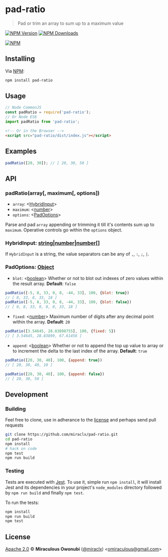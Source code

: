 # pad-ratio

> Pad or trim an array to sum up to a maximum value

[![NPM Version][npm-image]][npm-url]
[![NPM Downloads][downloads-image]][downloads-url]

[![NPM][npm-image-url]][npm-url]

## Installing

Via [NPM][npm]:

``` bash
npm install pad-ratio
```

## Usage

``` javascript
// Node CommonJS
const padRatio = require('pad-ratio');
// Or Node ES6
import padRatio from 'pad-ratio';
```

``` html
<!-- Or in the Browser -->
<script src="pad-ratio/dist/index.js"></script>
```

## Examples

``` javascript
padRatio([20, 30]); // [ 20, 30, 50 ]
```

## API

### padRatio(array[, maximum[, options])

* `array`: &lt;[HybridInput](#hybridinput)&gt;
* `maximum`: &lt;[number][]&gt;
* `options`: &lt;[PadOptions](#padoptions)&gt;

Parse and pad `array` appending or trimming it till it's contents sum up to `maximum`. Operative controls go within the `options` object.

### <a id='hybridinput'></a> HybridInput: [string][]|[number][]|[number][][]
If `HybridInput` is a string, the value separators can be any of `,`, `:`, `;`, `|`.

### <a id='padoptions'></a> PadOptions: [Object][object]

* `blot`: &lt;[boolean][]&gt; Whether or not to blot out indexes of zero values within the result array. **Default**: `false`

``` javascript
padRatio([-5, 8, 33, 0, 8, -44, 33], 100, {blot: true})
// [ 8, 33, 8, 33, 18 ]
padRatio([-5, 8, 33, 0, 8, -44, 33], 100, {blot: false})
// [ 0, 8, 33, 0, 8, 0, 33, 18 ]
```

* `fixed`: &lt;[number][]&gt; Maximum number of digits after any decimal point within the array. **Default**: `20`

``` javascript
padRatio([3.54645, 28.83898755], 100, {fixed: 5})
// [ 3.54645, 28.83899, 67.61456 ]
```

* `append`: &lt;[boolean][]&gt; Whether or not to append the top up value to array or to increment the delta to the last index of the array. **Default**: `true`

``` javascript
padRatio([20, 30, 40], 100, {append: true})
// [ 20, 30, 40, 10 ]

padRatio([20, 30, 40], 100, {append: false})
// [ 20, 30, 50 ]
```

## Development

### Building

Feel free to clone, use in adherance to the [license](#license) and perhaps send pull requests

``` bash
git clone https://github.com/miraclx/pad-ratio.git
cd pad-ratio
npm install
# hack on code
npm test
npm run build
```

### Testing

Tests are executed with [Jest][jest]. To use it, simple run `npm install`, it will install
Jest and its dependencies in your project's `node_modules` directory followed by `npm run build` and finally `npm test`.

To run the tests:

```bash
npm install
npm run build
npm test
```

## License

[Apache 2.0][license] © **Miraculous Owonubi** ([@miraclx][author-url]) &lt;omiraculous@gmail.com&gt;

[npm]:  https://github.com/npm/npm 'The Node Package Manager'
[jest]:  https://github.com/facebook/jest 'Delightful JavaScript Testing'
[license]:  LICENSE 'Apache 2.0 License'
[author-url]: https://github.com/miraclx

[npm-url]: https://npmjs.org/package/pad-ratio
[npm-image]: https://badgen.net/npm/node/pad-ratio
[npm-image-url]: https://nodei.co/npm/pad-ratio.png?stars&downloads
[downloads-url]: https://npmjs.org/package/pad-ratio
[downloads-image]: https://badgen.net/npm/dm/pad-ratio

[number]: https://developer.mozilla.org/en-US/docs/Web/JavaScript/Data_structures#Number_type
[object]: https://developer.mozilla.org/en-US/docs/Web/JavaScript/Reference/Global_Objects/Object
[string]: https://developer.mozilla.org/en-US/docs/Web/JavaScript/Data_structures#String_type
[boolean]: https://developer.mozilla.org/en-US/docs/Web/JavaScript/Data_structures#Boolean_type
